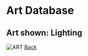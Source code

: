 # Art Database
## Art shown: Lighting

![ART](/art/assets/D4152AB9-FE8D-4A12-985E-36383412525F.png)
[Back](art.md)
